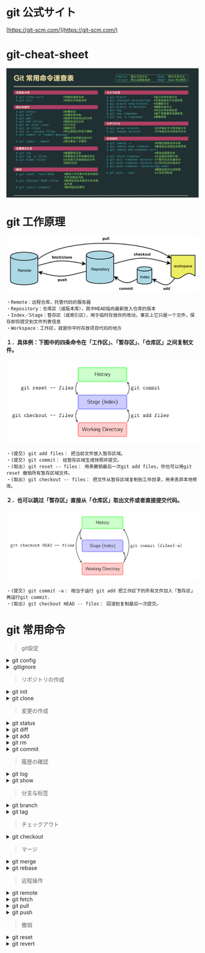 # git 公式サイト
[https://git-scm.com/](https://git-scm.com/)


# git-cheat-sheet
![git](./git-cheat-sheet.png)


# git 工作原理
![git](./git-status.png)
```
・Remote：远程仓库，托管代码的服务器
・Repository：仓库区（或版本库），其中HEAD指向最新放入仓库的版本
・Index／Stage：暂存区（或索引区），用于临时存放你的改动，事实上它只是一个文件，保存即将提交到文件列表信息
・Workspace：工作区，就是你平时存放项目代码的地方
```
#### １．具体例：下图中的四条命令在「工作区」、「暂存区」、「仓库区」之间复制文件。
![git](./basic-usage.svg.png)
```
・(提交) git add files： 把当前文件放入暂存区域。
・(提交) git commit： 给暂存区域生成快照并提交。
・(取出) git reset -- files： 用来撤销最后一次git add files，你也可以用git reset 撤销所有暂存区域文件。
・(取出) git checkout -- files： 把文件从暂存区域复制到工作目录，用来丢弃本地修改。
```
 #### ２．也可以跳过「暂存区」直接从「仓库区」取出文件或者直接提交代码。
![git](./basic-usage-2.svg.png)
```
・(提交) git commit -a： 相当于运行 git add 把工作区下的所有文件加入「暂存区」再运行git commit.
・(取出) git checkout HEAD -- files： 回滚到复制最后一次提交。
```



# git 常用命令

> git設定
<details>
<summary>git config</summary>

|コマンド|説明|
|---|---|
|`git --version`★                        |gitバージョンを表示|
|`git config --list`                      |設定一覧を表示|
|`git config --global user.name <name>`   |コミット操作に付加されるあなたの<font color="Blue">名前</font>を設定|
|`git config --global user.email <email>` |コミット操作に付加されるあなたの<font color="Blue">メールアドレス</font>を設定|
|`git config --global color.ui auto`      |デフォルトでは color.ui は auto に設定|
|`git config --global alias.<alias-name> <git-command>`<br>例：<br>&nbsp;git config --global alias.co checkout<br>&nbsp;git config --global alias.br branch<br>&nbsp;git config --global alias.ci commit<br>&nbsp;git config --global alias.st status<br>  |コマンドのショットキー、configファイルは下記のように<br>[alias]<br>&nbsp;co = checkout<br>&nbsp;br = branch<br>&nbsp;ci = commit<br>&nbsp;st = status|
|`--local`                                |ローカルの構成ファイル<br>個別Gitリポジトリ <font color="Blue">.git/config</font>に保存される|
|`--global`                               |ユーザーレベルの構成ファイル、ユーザホームに保存される<br>・UNIXの場合は <font color="Blue">~/.gitconfig</font>に保存される<br>・Windowsの場合は <font color="Blue">C:\Users\<ユーザー名>\.gitconfig</font>に保存される|
|`--system`                               |システムレベルの構成ファイル<br>・UNIXの場合は <font color="Blue">/etc/gitconfig</font>に保存される<br>・Windowsの場合は <font color="Blue">C:\ProgramData\Git\config</font>に保存される|
</details>

<details>
<summary>.gitignore</summary>

- ホームディレクトリで構わないので、ファイルは自分で作成する必要がある。
- `git config --global core.excludesFile ~/.gitignore` 場所指定

|パターン|一致する例|説明|
|---|---|---|
|`*.log`                  |debug.log<br>logs/debug.log                       |アスタリスクは、0 個以上の文字に一致するワイルドカードです|
|`*.log  !important.log`  |debug.log<br>but no<br>important.log              |感嘆符をパターンの先頭に追加すると、パターンを否定します。ファイルが、あるパターンと一致するが、ファイルの後半で定義済みの否定パターンとも一致する場合、そのファイルは無視されません|
|`debug?.log`             |debug0.log<br>debugg.log<br>but not<br>debug10.log|疑問符は正確に 1 文字に一致します|
|`debug[0-9].log`         |debug0.log<br>debug1.log<br>but not<br>debug10.log|角括弧を使用して、指定した範囲の 1 文字を照合することもできます|
|`debug[a-z].log`         |debuga.log<br>debugb.log<br>but not<br>debug1.log |範囲は数値またはアルファベットです|
</details>



> リポジトリの作成
<details>
<summary>git init</summary>

|コマンド|説明|
|---|---|
|`git init`★                             |現在のディレクトリをリポジトリに変換、.git サブディレクトリが追加される|
|`git init <directory>`                   |指定したディレクトリにリポジトリを作成、.git サブディレクトリが追加される|
|`git init --bare`                        |<font color="Blue">ベアリポジトリ</font>、ファイルを持たないリポジトリを作成、ファイルの編集や変更はできない|
|`git init --template=<template>`         |＜template＞からファイルをコピーし、新しい Gitリポジトリを作成|
</details>

<details>
<summary>git clone</summary>
 
- git clone コマンドを使用してリポジトリをクローンすると、クローンされたリポジトリをポイントバックする origin という名称のリモート接続が自動的に作成されます。

|コマンド|説明|
|---|---|
|`git clone <url>`★                     |現在のディレクトリでリポジトリをコピー作成|
|`git clone <url> <directory>`           |指定したローカルディレクトリでリポジトリをコピー作成|
|`git clone --branch <branch> <url>`     |リモートの HEADが指すブランチ(通常は mainブランチ)の代わりに、特定のブランチを指定|
|`git clone --branch <tag> <url>`        |特定のタグを指定しても同じ操作が可能|
|`git clone --bare`                       |git init --bareと同様にベアリポジトリとなり、ファイルの実態が持たない|
|`git clone --template=<template> <url>` |リポジトリをクローンして、指定した＜template＞のテンプレートを適用|
</details>



> 変更の作成
<details>
<summary>git status</summary>

|コマンド|説明|
|---|---|
|`git status`                 |コミット済みの履歴情報は含まれないため、git logを使う必要がある|
|`git status -s`              |例：<br>?? xxxx.txt　# ??= Untracked<br>A xxxx.txt　# A= added<br>M xxxx.txt　# M= Modified<br>コミットされると表示されなくなる|
</details>

<details>
<summary>git diff</summary>

|コマンド|説明|
|---|---|
|`git diff`                          |まだステージされていないファイルの差分を表示します|
|`git diff --staged`                 |ステージングと最後のファイルバージョンとの差分を表示します|
|`git diff --cached`                 |git addした後に、インデックスと最新のコミットとの変更点|
|`git diff HEAD^`                    |git commitした後に、コミットした箇所を表示、最新のコミットと最新のコミットのひとつ前の差分|
|`git diff HEAD..origin/ブランチ名`   |git pullする前に、ローカルの最新コミットと pull先のリモートリポジトリとの変更点|
|`git diff origin/ブランチ名..HEAD`   |git pushする前に、git commitした後にリモートリポジトリとこれから push したい箇所の変更点|
|`git diff ブランチA..ブランチB`      |ブランチ同士を比較する、Pull Requestを送る前に、自分が作ったブランチとマスタとの変更点|
</details>

<details>
<summary>git add</summary>

|コマンド|説明|
|---|---|
|`git add .`★                |すべての変更をステージして次回のコミット対象|
|`git add <file>`             |指定したファイルの変更をステージして次回のコミット対象|
|`git add -f <file>`          |無視されたファイルを強制的にコミット対象にする|
</details>

<details>
<summary>git rm</summary>

|コマンド|説明|
|---|---|
|`git rm <file>`              |ステージングと作業ディレクトリから物理削除、コミットされるまでgit reset HEADで取り消せる|
|`git rm --cached <file>`     |リポジトリから論理削除、作業ディレクトリに実ファイルは残る|
</details>

<details>
<summary>git commit</summary>

|コマンド|説明|
|---|---|
|`git commit -m "<message>" `★|テキストエディターは起動せず、ステージされたスナップショットを即座コミット|
|`git commit -a`               |作業ディレクトリにおけるすべての変更のスナップショットをコミット|
|`git commit -am "<message>" ` |-a と -m を組み合わせたコマンド。この組み合わせではすべての変更をコミット|
|`git commit --amend`          |新しいコミットを作成する代わりに、ステージした変更が直前のコミットに追加される|
</details>



> 履歴の確認
<details>
<summary>git log</summary>

- 参考：　[高度な Git ログ](https://www.atlassian.com/ja/git/tutorials/git-log)

|コマンド|説明|
|---|---|
|`git log`                                       |コミット済みのスナップショットを表示|
|`git log --oneline`★                           |各コミットを 1 行にまとめる、コミット一覧を表示|
|`git log --graph --oneline --decorate`          |--graph オプションは、コミット履歴のブランチ構造を表す、一般的に、--oneline および --decorate コマンドと組み合わせて使用され|
|`git log -3`                                    |git log -3 表示するコミット数は 3|
|`git log --after="2014-7-1"`                    |2014 年 7 月 1 日以降に作成されたコミットのみを表示|
|`git log --after="2014-7-1" --before="2014-7-4"`|2014 年 7 月 1 日と 2014 年 7 月 4 日の間|
|`git log --stat`                                |通常の git log 情報に加えて、改変されたファイルおよびその中での追加行数と削除行数を増減数で表示|
|`git log -p`                                    |各コミットを表すパッチを表示、各コミットの完全な差分を表示。プロジェクト履歴で取得可能な最も詳細なビュー|
|`git log --author= <pattern>`   |Search for commits by a particular author.|
|`git log --grep=<pattern>`      |Search for commits with a commit message that matches <pattern>.|
|`git log <since>..<until>`      |Show commits that occur between <since> and <until>. Args can be a commit ID, branch name, HEAD, or any other kind of revision reference.|
|`git log -- <file>`             |指定されたファイルを含むコミットのみを表示|
|`git log --follow [file]`       |名前の変更を含む指定したファイルのバージョン履歴の一覧を表示します|
|`git log --graph --decorate`    |--graph フラグを指定すると、コミットメッセージの左側にテキストベースのコミットの図が描画される<br>--decorate はブランチの名前または表示されるコミットのタグを追加|
</details>

<details>
<summary>git show</summary>

|コマンド|説明|
|---|---|
|`git show <コミット番号>`                       |指定されたコミットのメタ情報と変更内容を出力します|
</details>



> 分支与标签
<details>
<summary>git branch</summary>

|コマンド|説明|
|---|---|
|`git branch`                      |ローカルリポジトリ内のブランチを一覧表示|
|`git branch -r`                   |リモートリポジトリ内のブランチを一覧表示|
|`git branch -a`★                 |すべてのブランチを一覧表示|
|`git branch <branch>`             |新規ブランチを作成、作成された新規ブランチはチェックアウトされない|
|`git branch -d <branch>`          |指定したブランチを削除|
|`git branch -D <branch>`          |指定したブランチにマージされていない変更が残っていたとしても強制削除|
|`git branch -m <branch>`          |現在のブランチの名前を<branch>に変更|
</details>

<details>
<summary>git tag</summary>

|コマンド|説明|
|---|---|
|`git tag`★                       |タグ一覧|
|`git tag -a <tag>`                |指定した新しい注釈付きタグを作成|
|`git tag -a <tag> -m "<message>"` |指定した新しい注釈付きタグを即座に作成|
|`git tag -d <tag>`                |指定したタグを削除|
|`git show <tag>`                  |指定したタグの内容を表示|
</details>



> チェックアウト
<details>
<summary>git checkout</summary>

- git checkout コマンドは、git branch コマンドによって作成されたブランチ間を移動するコマンドです
- ブランチの作成、ブランチの切り替え、リモート・ブランチのチェックアウトに使用
- リモートブランチをチェックアウトするには、最初にブランチのコンテンツをフェッチ`git fetch --all`する必要があります。
- git checkout コマンドは、git clone と時折混同されることがあります。2 つのコマンドの違いは、git clone ではコードがリモート リポジトリからフェッチされるのに対し、git checkout ではローカル システムの既存コードのバージョンが切り替えられる点です。

|コマンド|説明|
|---|---|
|`git checkout -b <branch>`     |ブランチを新規作成&チェックアウト|
|`git checkout <branch>`        |指定ブランチをチェックアウト|
|`git checkout <tag>`           |指定タグをチェックアウト|
|`git checkout .`               |最新チェックアウト|
|`git checkout ＜remotebranch＞`|リモートブランチをチェックアウトするには、最初にブランチのコンテンツをフェッチ`git fetch --all`する必要あり|
</details>



> マージ
<details>
<summary>git merge</summary>

|コマンド|説明|
|---|---|
|`git merge ＜branch＞`    |指定した <branch> を現在のブランチにマージ|
|`git merge origin/master` |指定した リモートmasterブランチ を現在のブランチにマージ|
```
例：
git checkout -b new-feature main  #new-featureに切り替え
git add <file>　　　　　　　　　　　#new-featureに対して任意修正
git commit -m "Finish a feature"  #コミット
git checkout main      　　　　　　#mainに切り替え
git merge new-feature　　　　　　　#mainにマージ
git branch -d new-feature　　　　  #new-feature削除
```
</details>


<details>
<summary>git rebase</summary>

- Git には、ブランチを統合するための方法がmergeとrebaseの２つあります。rebaseは、作業が完了したブランチを分岐元のブランチにくっつける時に使う機能です。
- mergeはコミットが追加されるだけなので、もし失敗した場合はresetを使って元に戻すことができます。
- しかし、rebaseはコミットが改変されてしまうので、バックアップを取っておかないと、取り返しのつかないことになってしまうかも知れません...

|コマンド|説明|
|---|---|
|`git rebase -i <base>`   |古いコミットや複数のコミットの変更、 直前のコミットを変更するには`git commit --amend`|
</details>



> 远程操作
<details>
<summary>git remote</summary>

- git clone コマンドを使用してリポジトリをクローンすると、クローンされたリポジトリはorigin という名称のリモート接続が自動的に作成<br>
- `.git/config` ファイルを直接編集することもできる

|コマンド|説明|
|---|---|
|`git remote -v`★                        |リモート接続の一覧を表示| 
|`git remote add <name> <url>`            |リモートリポジトリへの接続を追加  例：`git remote add john http://dev.example.com/john.git`| 
|`git remote rm <name>`                   |リモートリポジトリへの接続を削除|
|`git remote rename <old-name> <new-name>`|リモート接続名称変更|
</details>

<details>
<summary>git fetch</summary>

- git fetchは、リモートリポジトリの変更状況をローカルリポジトリにダウンロードしますが、現在の作業ディレクトリには変更を加えません。<br>
- ローカルのブランチにマージされないため、作業中に中断を引き起こすことなく、リモートリポジトリの変更を確認できることが利点です。

|コマンド|説明|
|---|---|
|`git fetch <remote>`                     |リモートリポジトリからフェッチ、統合せず|
|`git fetch <remote> <branch>`            |特定ブランチと同期する<br>例：`git fetch origin HEAD`|
|`git fetch --all`                        |登録されたリモートとブランチをすべてフェッチする|
</details>

<details>
<summary>git pull</summary>

- git pullは git における svn update に相当すると考えられます。このコマンドは、ローカル リポジトリを中央リポジトリに同期する簡便な方法です
- git pullは、リモートリポジトリから最新の変更を取得するところまではgit fetchと同様ですが、さらに現在のブランチに自動的にmerge（マージ）する、git fetchと同時にgit mergeを実施する
- `--rebase` オプションは、不要なマージ コミットを防止することによって直線的な履歴を確保するために使用できます。
- `git config --global branch.autosetuprebase always` 実行すると、すべての git pull コマンドで統合の際に git rebase が使用される

|コマンド|説明|
|---|---|
|`git pull origin`★                      |git fetch origin HEAD および git merge HEAD に相当|
|`git pull <remote>`                      |指定したリモートにおけるコピーをフェッチして、それをローカルのコピーに即時マージ
|`git pull <remote> <branch>`             |指定したリモートにおけるコピーをフェッチして、それをローカルのコピーに即時マージ
|`git pull --rebase <remote>`             |プルと同じく、git mergeを使用してリモート ブランチをローカル ブランチと統合するのではなく、git rebaseを使用|
</details>

<details>
<summary>git push</summary>

|コマンド|説明|
|---|---|
|`git push origin master`★             |リモートブランチmasterにプッシュ|
|`git push <remote> <branch>`           |リモートブランチにプッシュ|
|`git push <remote> <tag>`              |ブランチと似ている。タグは明示的に渡す必要があり|
|`git push --tag`                       |すべてのタグをアップロード|
</details>



> 撤销
<details>
<summary>git reset</summary>

- コミット履歴消える、指定したコミットまで戻る。
- 現在のブランチの最新のコミットから、指定したコミットの上までをごっそり削除する超強力なコマンドです。すなわち、指定したコミットまでコミット履歴を遡るということです
- 複数人の共同開発レポジトリでは使わない
- git resetには３つの重要なオプションがあります。「–soft」「–mixed」「–hard」です。

```
オプション	　　　　　ステージ前ファイル（git add前）	インデックスされたファイル（git add後、commit前）	未追跡（untracked）
–soft	　　　　　　　　残る	　　　　　　　　　　　　　　残る	　　　　　　　　　　　　　　　　　　　　　　　残る
–mixed（デフォルト）	残る	　　　　　　　　　　　　　　削除	　　　　　　　　　　　　　　　　　　　　　　　残る
–hard	　　　　　　　　削除	　　　　　　　　　　　　　　削除	　　　　　　　　　　　　　　　　　　　　　　　残る
```

```
#コミット履歴（A〜D）
A---B---C---D
          main

#コミットDの作業を打ち消す
$ git reset C
A---B---C
       main
```

|コマンド|説明|
|---|---|
|`git reset <コミット番号>`|現在のコミットから後戻りする、プロジェクト履歴から削除するため、公開済み履歴の操作は厳禁|
|`git reset HEAD^`        |現在コミットの1回分前に戻す|
|`git reset HEAD^^`       |現在コミットの2回分前に戻す、実質的には直近二つのスナップショットをプロジェクト履歴から削除する|
</details>



<details>
<summary>git revert</summary>

- コミット履歴が消えない、指定したコミットを打ち消した新しいコミットを作成する。
- 現在編集中（git add前、git commit前）のファイルはrevertできない
  
```
#コミット履歴（A〜D）
A---B---C---D
          main

#コミットDの作業を打ち消す
$ git revert D
A---B---C---D---F
              main
```

```
#コミット履歴（A〜D）
A---B---C---D
          master
#コミットBの作業を打ち消す
$ git revert B
A---B---C---D---D'
              master
「git revert B」を実行します。すると、コミットBの編集内容を削除した、状態の新しいコミットD’が生成されます。コミット履歴の中でコミットBが残るのがポイントです。
```

|コマンド|説明|
|---|---|
|`git revert <コミット番号>`             |履歴における任意の時点でのコミットをターゲットにできる、履歴として追加される形|
|`git revert <コミット番号> --no-edit`★　|エディタを起動しない|
</details>

